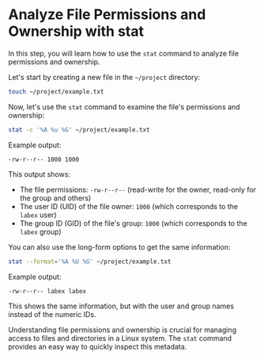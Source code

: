 # Analyze File Permissions and Ownership with stat

In this step, you will learn how to use the `stat` command to analyze file permissions and ownership.

Let's start by creating a new file in the `~/project` directory:

```bash
touch ~/project/example.txt
```

Now, let's use the `stat` command to examine the file's permissions and ownership:

```bash
stat -c '%A %u %G' ~/project/example.txt
```

Example output:

```
-rw-r--r-- 1000 1000
```

This output shows:

- The file permissions: `-rw-r--r--` (read-write for the owner, read-only for the group and others)
- The user ID (UID) of the file owner: `1000` (which corresponds to the `labex` user)
- The group ID (GID) of the file's group: `1000` (which corresponds to the `labex` group)

You can also use the long-form options to get the same information:

```bash
stat --format='%A %U %G' ~/project/example.txt
```

Example output:

```
-rw-r--r-- labex labex
```

This shows the same information, but with the user and group names instead of the numeric IDs.

Understanding file permissions and ownership is crucial for managing access to files and directories in a Linux system. The `stat` command provides an easy way to quickly inspect this metadata.
